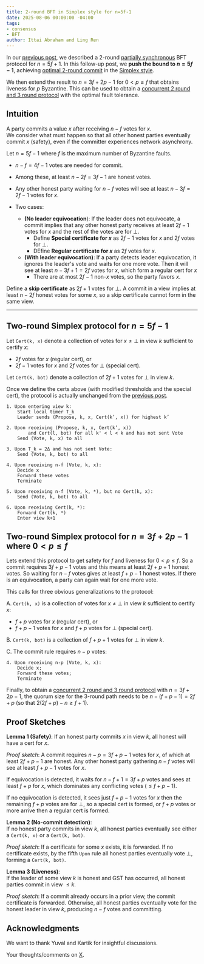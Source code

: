 ```yaml
---
title: 2-round BFT in Simplex style for n=5f-1
date: 2025-08-06 00:00:00 -04:00
tags:
- consensus
- BFT
author: Ittai Abraham and Ling Ren
---
```


In our [previous post](https://decentralizedthoughts.github.io/2025-07-18-simplex-2round/), we described a 2-round [partially synchronous](https://decentralizedthoughts.github.io/2019-06-01-2019-5-31-models/) BFT protocol for $n = 5f+1$. In this follow-up post, we **push the bound to $n = 5f-1$**, achieving [optimal 2-round commit](https://decentralizedthoughts.github.io/2021-02-28-good-case-latency-of-byzantine-broadcast-a-complete-categorization/) in the [Simplex style](https://decentralizedthoughts.github.io/2025-06-18-simplex/). 


We then extend the result to $n=3f+2p-1$ for $0<p\leq f$ that obtains liveness for $p$ Byzantine. This can be used to obtain a [concurrent 2 round and 3 round protocol](https://decentralizedthoughts.github.io/2025-07-29-2-round-3-round-simplex/) with the optimal fault tolerance.


## Intuition

A party commits a value $x$ after receiving $n-f$ votes for $x$.  
We consider what must happen so that all other honest parties eventually commit $x$ (safety), even if the committer experiences network asynchrony.

Let $n = 5f-1$ where $f$ is the maximum number of Byzantine faults.

* $n-f = 4f-1$ votes are needed for commit.
* Among these, at least $n-2f = 3f-1$ are honest votes.
* Any other honest party waiting for $n-f$ votes will see at least $n-3f = 2f-1$ votes for $x$. 
* Two cases:
  
   - **(No leader equivocation**): If the leader does not equivocate, a commit implies that any other honest party receives at least $2f-1$ votes for $x$ and the rest of the votes are for $\bot$.  
       - Define **Special certificate for $x$** as $2f-1$ votes for $x$ and $2f$ votes for $\bot$.
       - DEfine **Regular certificate for $x$** as  $2f$ votes for $x$.
   - **(With leader equivocation)**: If a party detects leader equivocation, it ignores the leader's vote and waits for one more vote. Then it will see at least $n-3f+1 = 2f$ votes for $x$, which form a regular cert for $x$ 
       - There are at most $2f-1$ non-$x$ votes, so the party favors $x$.

Define a **skip certificate** as $2f+1$ votes for $\bot$. A commit in a view implies at least $n-2f$ honest votes for some $x$, so a skip certificate cannot form in the same view.

---

## Two-round Simplex protocol for $n=5f-1$

Let `Cert(k, x)` denote a collection of votes for $x  \neq \bot$ in view $k$ sufficient to certify $x$:

* $2f$ votes for $x$ (regular cert), or
* $2f-1$ votes for $x$ and $2f$ votes for $\bot$ (special cert).

Let `Cert(k, bot)` denote a collection of $2f+1$ votes for $\bot$ in view $k$.

Once we define the certs above (with modified thresholds and the special cert), the protocol is actually unchanged from the [previous post](https://decentralizedthoughts.github.io/2025-07-18-simplex-2round/). 

```
1. Upon entering view k:
    Start local timer T_k
    Leader sends (Propose, k, x, Cert(k’, x)) for highest k’

2. Upon receiving (Propose, k, x, Cert(k’, x)) 
        and Cert(l, bot) for all k' < l < k and has not sent Vote
    Send (Vote, k, x) to all

3. Upon T_k = 2Δ and has not sent Vote:
    Send (Vote, k, bot) to all

4. Upon receiving n-f (Vote, k, x):
    Decide x
    Forward these votes
    Terminate

5. Upon receiving n-f (Vote, k, *), but no Cert(k, x):
    Send (Vote, k, bot) to all

6. Upon receiving Cert(k, *):
    Forward Cert(k, *)
    Enter view k+1
```



## Two-round Simplex protocol for $n=3f+2p-1$ where $0<p\leq f$

Lets extend this protocol to get safety for $f$ and liveness for $0<p\leq f$. So a commit requires $3f+p-1$ votes and this means at least $2f+p+1$ honest votes. So waiting for $n-f$ votes gives at least $f+p-1$ honest votes. If there is an equivocation, a party can again wait for one more vote.

This calls for three obvious generalizations to the protocol:

A. `Cert(k, x)` is a collection of votes for $x  \neq \bot$ in view $k$ sufficient to certify $x$:

* $f+p$ votes for $x$ (regular cert), or
* $f+p-1$ votes for $x$ and $f+p$ votes for $\bot$ (special cert).

B. `Cert(k, bot)` is a collection of $f+p+1$ votes for $\bot$ in view $k$.

C.  The commit rule requires $n-p$ votes:

```
4. Upon receiving n-p (Vote, k, x):
    Decide x;
    Forward these votes;
    Terminate
```


Finally, to obtain a [concurrent 2 round and 3 round protocol](https://decentralizedthoughts.github.io/2025-07-29-2-round-3-round-simplex/) with $n=3f+2p-1$, the quorum size for the 3-round path needs to be $n-(f+p-1)=2f+p$ (so that $2(2f+p)-n\geq f+1$).


## Proof Sketches

**Lemma 1 (Safety)**:
If an honest party commits $x$ in view $k$, all honest will have a cert for $x$.

*Proof sketch*: A commit requires $n-p = 3f+p-1$ votes for $x$, of which at least $2f+p-1$ are honest. Any other honest party gathering $n-f$ votes will see at least $f+p-1$ votes for $x$.  

If equivocation is detected, it waits for $n-f+1 = 3f+p$ votes and sees at least $f+p$ for $x$, which dominates any conflicting votes ($\le f+p-1$).

If no equivocation is detected, it sees just $f+p-1$ votes for $x$ then the remaining $f+p$ votes are for $\bot$, so a special cert is formed, or $f+p$ votes or more arrive then a regular cert is formed.


**Lemma 2 (No-commit detection)**:  
If no honest party commits in view $k$, all honest parties eventually see either a `Cert(k, x)` or a `Cert(k, bot)`.

*Proof sketch*:  If a certificate for some $x$ exists, it is forwarded.  If no certificate exists, by the fifth `Upon` rule all honest parties eventually vote $\bot$, forming a `Cert(k, bot)`.


**Lemma 3 (Liveness)**:  
If the leader of some view $k$ is honest and GST has occurred, all honest parties commit in view $\le k$.

*Proof sketch*: If a commit already occurs in a prior view, the commit certificate is forwarded. Otherwise, all honest parties eventually vote for the honest leader in view $k$, producing $n-f$ votes and committing.


## Acknowledgments

We want to thank Yuval and Kartik for insightful discussions.

Your thoughts/comments on [X]().
